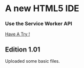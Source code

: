 # A new HTML5 IDE
### Use the Service Worker API

[Have A Try !](app.html)

## Edition 1.01
Uploaded some basic files.
